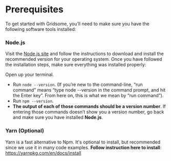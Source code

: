 # Prerequisites

To get started with Gridsome, you’ll need to make sure you have the following software tools installed:

### Node.js

Visit the [Node.js site](https://nodejs.org/) and follow the instructions to download and install the recommended version for your operating system. Once you have followed the installation steps, make sure everything was installed properly:

Open up your terminal.
- Run `node --version`. (If you’re new to the command-line, “run command” means “type node --version in the command prompt, and hit the Enter key”. From here on, this is what we mean by “run command”).
- Run `npm --version`.
- **The output of each of those commands should be a version number**. If entering those commands doesn’t show you a version number, go back and make sure you have installed **Node.js**.

### Yarn (Optional)

Yarn is a fast alternative to Npm. It's optional to install, but recommended since we use it in many code examples.
**Follow instruction here to install**: https://yarnpkg.com/en/docs/install
